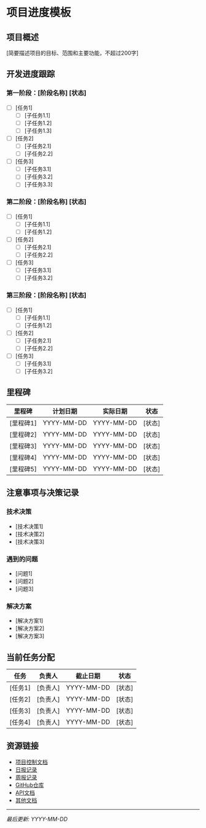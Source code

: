 # 项目进度模板

## 项目概述
[简要描述项目的目标、范围和主要功能，不超过200字]

## 开发进度跟踪

### 第一阶段：[阶段名称] [状态]
- [ ] [任务1]
  - [ ] [子任务1.1]
  - [ ] [子任务1.2]
  - [ ] [子任务1.3]
- [ ] [任务2]
  - [ ] [子任务2.1]
  - [ ] [子任务2.2]
- [ ] [任务3]
  - [ ] [子任务3.1]
  - [ ] [子任务3.2]
  - [ ] [子任务3.3]

### 第二阶段：[阶段名称] [状态]
- [ ] [任务1]
  - [ ] [子任务1.1]
  - [ ] [子任务1.2]
- [ ] [任务2]
  - [ ] [子任务2.1]
  - [ ] [子任务2.2]
- [ ] [任务3]
  - [ ] [子任务3.1]
  - [ ] [子任务3.2]

### 第三阶段：[阶段名称] [状态]
- [ ] [任务1]
  - [ ] [子任务1.1]
  - [ ] [子任务1.2]
- [ ] [任务2]
  - [ ] [子任务2.1]
  - [ ] [子任务2.2]
- [ ] [任务3]
  - [ ] [子任务3.1]
  - [ ] [子任务3.2]

## 里程碑

| 里程碑 | 计划日期 | 实际日期 | 状态 |
|-------|---------|---------|------|
| [里程碑1] | YYYY-MM-DD | YYYY-MM-DD | [状态] |
| [里程碑2] | YYYY-MM-DD | YYYY-MM-DD | [状态] |
| [里程碑3] | YYYY-MM-DD | YYYY-MM-DD | [状态] |
| [里程碑4] | YYYY-MM-DD | YYYY-MM-DD | [状态] |
| [里程碑5] | YYYY-MM-DD | YYYY-MM-DD | [状态] |

## 注意事项与决策记录

### 技术决策
- [技术决策1]
- [技术决策2]
- [技术决策3]

### 遇到的问题
- [问题1]
- [问题2]
- [问题3]

### 解决方案
- [解决方案1]
- [解决方案2]
- [解决方案3]

## 当前任务分配

| 任务 | 负责人 | 截止日期 | 状态 |
|------|--------|----------|------|
| [任务1] | [负责人] | YYYY-MM-DD | [状态] |
| [任务2] | [负责人] | YYYY-MM-DD | [状态] |
| [任务3] | [负责人] | YYYY-MM-DD | [状态] |
| [任务4] | [负责人] | YYYY-MM-DD | [状态] |

## 资源链接

- [项目控制文档](URL)
- [日报记录](URL)
- [周报记录](URL)
- [GitHub仓库](URL)
- [API文档](URL)
- [其他文档](URL)

---

*最后更新: YYYY-MM-DD* 